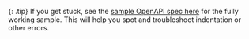 {: .tip}
If you get stuck, see the [sample OpenAPI spec here](https://idratherbewriting.com/learnapidoc/docs/rest_api_specifications/openapi_openweathermap.yml) for the fully working sample. This will help you spot and troubleshoot indentation or other errors.
